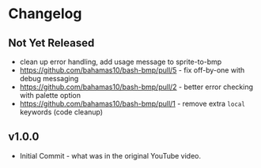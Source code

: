 Changelog
=========

## Not Yet Released

- clean up error handling, add usage message to sprite-to-bmp
- https://github.com/bahamas10/bash-bmp/pull/5 - fix off-by-one with debug
  messaging
- https://github.com/bahamas10/bash-bmp/pull/2 - better error checking with
  palette option
- https://github.com/bahamas10/bash-bmp/pull/1 - remove extra `local` keywords
  (code cleanup)

## v1.0.0

- Initial Commit - what was in the original YouTube video.
